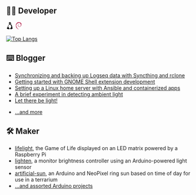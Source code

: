 ## 👨‍💻 Developer

<a href="https://www.kernel.org/"><img src="https://github.com/devicons/devicon/blob/master/icons/linux/linux-plain.svg" width="20" height="20"/></a>
<a href="https://www.debian.org/"><img src="https://github.com/devicons/devicon/blob/master/icons/debian/debian-plain.svg" width="20" height="20"/></a>

[![Top Langs](https://github-readme-stats-jcrd.vercel.app/api/top-langs/?username=jcrd&layout=compact&langs_count=10)](https://github.com/anuraghazra/github-readme-stats)

## ⌨️ Blogger

<!-- BLOG-POST-LIST:START -->
- [Synchronizing and backing up Logseq data with Syncthing and rclone](https://jcrd.hashnode.dev/synchronizing-and-backing-up-logseq-data)
- [Getting started with GNOME Shell extension development](https://jcrd.hashnode.dev/gnome-shell-extension-development)
- [Setting up a Linux home server with Ansible and containerized apps](https://jcrd.hashnode.dev/setting-up-a-linux-home-server)
- [A brief experiment in detecting ambient light](https://jcrd.hashnode.dev/detecting-ambient-light)
- [Let there be light!](https://jcrd.hashnode.dev/artificial-sun)
<!-- BLOG-POST-LIST:END -->
- [...and more](https://twiddlingbits.net/)

## 🛠️ Maker

* [lifelight](https://github.com/jcrd/lifelight), the Game of Life displayed on an LED matrix powered by a Raspberry Pi
* [lighten](https://github.com/jcrd/lighten), a monitor brightness controller using an Arduino-powered light sensor
* [artificial-sun](https://github.com/jcrd/artificial-sun), an Arduino and NeoPixel ring sun based on time of day for use in a terrarium
* [...and assorted Arduino projects](https://github.com/jcrd?tab=repositories&q=arduino)
